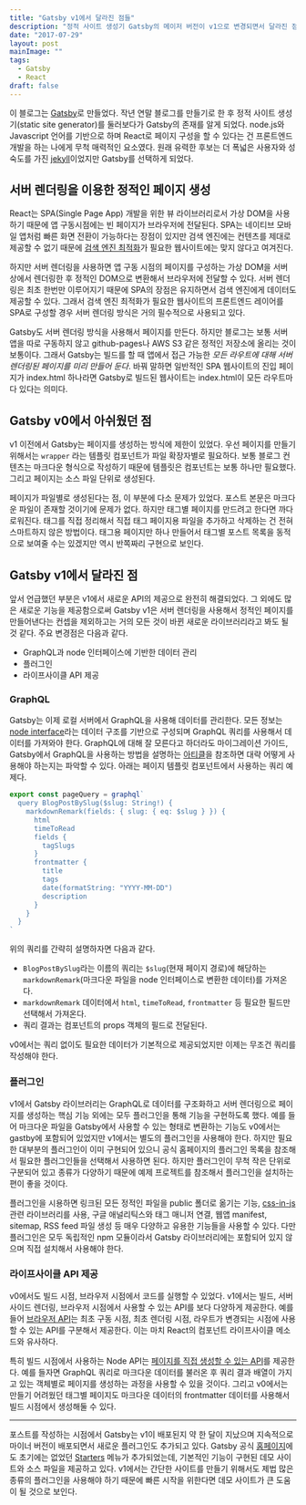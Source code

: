 ```yaml
---
title: "Gatsby v1에서 달라진 점들"
description: "정적 사이트 생성기 Gatsby의 메이저 버전이 v1으로 변경되면서 달라진 점에 대한 글."
date: "2017-07-29"
layout: post
mainImage: ""
tags:
  - Gatsby
  - React
draft: false
---
```


이 블로그는 [Gatsby](https://www.gatsbyjs.org/)로 만들었다. 작년 연말 블로그를 만들기로 한 후 정적 사이트 생성기(static site generator)를 둘러보다가 Gatsby의 존재를 알게 되었다. node.js와 Javascript 언어를 기반으로 하며 React로 페이지 구성을 할 수 있다는 건 프론트엔드 개발을 하는 나에게 무척 매력적인 요소였다. 원래 유력한 후보는 더 폭넓은 사용자와 성숙도를 가진 [jekyll](https://jekyllrb.com/)이었지만 Gatsby를 선택하게 되었다.

## 서버 렌더링을 이용한 정적인 페이지 생성

React는 SPA(Single Page App) 개발을 위한 뷰 라이브러리로서 가상 DOM을 사용하기 때문에 앱 구동시점에는 빈 페이지가 브라우저에 전달된다. SPA는 네이티브 모바일 앱처럼 빠른 화면 전환이 가능하다는 장점이 있지만 검색 엔진에는 컨텐츠를 제대로 제공할 수 없기 때문에 [검색 엔진 최적화](https://ko.wikipedia.org/wiki/%EA%B2%80%EC%83%89_%EC%97%94%EC%A7%84_%EC%B5%9C%EC%A0%81%ED%99%94)가 필요한 웹사이트에는 맞지 않다고 여겨진다.

하지만 서버 렌더링을 사용하면 앱 구동 시점의 페이지를 구성하는 가상 DOM을 서버 상에서 렌더링한 후 정적인 DOM으로 변환해서 브라우저에 전달할 수 있다. 서버 렌더링은 최초 한번만 이루어지기 때문에 SPA의 장점은 유지하면서 검색 엔진에게 데이터도 제공할 수 있다. 그래서 검색 엔진 최적화가 필요한 웹사이트의 프론트엔드 레이어를 SPA로 구성할 경우 서버 렌더링 방식은 거의 필수적으로 사용되고 있다.

Gatsby도 서버 렌더링 방식을 사용해서 페이지를 만든다. 하지만 블로그는 보통 서버 앱을 따로 구동하지 않고 github-pages나 AWS S3 같은 정적인 저장소에 올리는 것이 보통이다. 그래서 Gatsby는 빌드를 할 때 앱에서 접근 가능한 *모든 라우트에 대해 서버 렌더링된 페이지를 미리 만들어 둔다*. 바꿔 말하면 일반적인 SPA 웹사이트의 진입 페이지가 index.html 하나라면 Gatsby로 빌드된 웹사이트는 index.html이 모든 라우트마다 있다는 의미다.

## Gatsby v0에서 아쉬웠던 점

v1 이전에서 Gatsby는 페이지를 생성하는 방식에 제한이 있었다. 우선 페이지를 만들기 위해서는 `wrapper` 라는 템플릿 컴포넌트가 파일 확장자별로 필요하다. 보통 블로그 컨텐츠는 마크다운 형식으로 작성하기 때문에 템플릿은 컴포넌트는 보통 하나만 필요했다. 그리고 페이지는 소스 파일 단위로 생성된다.

페이지가 파일별로 생성된다는 점, 이 부분에 다소 문제가 있었다. 포스트 본문은 마크다운 파일이 존재할 것이기에 문제가 없다. 하지만 태그별 페이지를 만드려고 한다면 까다로워진다. 태그를 직접 정리해서 직접 태그 페이지용 파일을 추가하고 삭제하는 건 전혀 스마트하지 않은 방법이다. 태그용 페이지만 하나 만들어서 태그별 포스트 목록을 동적으로 보여줄 수는 있겠지만 역시 반쪽짜리 구현으로 보인다.

## Gatsby v1에서 달라진 점

앞서 언급했던 부분은 v1에서 새로운 API의 제공으로 완전히 해결되었다. 그 외에도 많은 새로운 기능을 제공함으로써 Gatsby v1은 서버 렌더링을 사용해서 정적인 페이지를 만들어낸다는 컨셉을 제외하고는 거의 모든 것이 바뀐 새로운 라이브러리라고 봐도 될 것 같다. 주요 변경점은 다음과 같다.

- GraphQL과 node 인터페이스에 기반한 데이터 관리
- 플러그인
- 라이프사이클 API 제공

### GraphQL

Gatsby는 이제 로컬 서버에서 GraphQL을 사용해 데이터를 관리한다. 모든 정보는 [node interface](https://www.gatsbyjs.org/docs/node-interface/)라는 데이터 구조를 기반으로 구성되며 GraphQL 쿼리를 사용해서 데이터를 가져와야 한다. GraphQL에 대해 잘 모른다고 하더라도 마이그레이션 가이드, Gatsby에서 GraphQL을 사용하는 방법을 설명하는 [아티클](https://www.gatsbyjs.org/blog/2017-07-19-creating-a-blog-with-gatsby/)을 참조하면 대략 어떻게 사용해야 하는지는 파악할 수 있다. 아래는 페이지 템플릿 컴포넌트에서 사용하는 쿼리 예제다.

```javascript
export const pageQuery = graphql`
  query BlogPostBySlug($slug: String!) {
    markdownRemark(fields: { slug: { eq: $slug } }) {
      html
      timeToRead
      fields {
        tagSlugs
      }
      frontmatter {
        title
        tags
        date(formatString: "YYYY-MM-DD")
        description
      }
    }
  }
`
```

위의 쿼리를 간략히 설명하자면 다음과 같다.

- `BlogPostBySlug`라는 이름의 쿼리는 `$slug`(현재 페이지 경로)에 해당하는 `markdownRemark`(마크다운 파일을 node 인터페이스로 변환한 데이터)를 가져온다.
- `markdownRemark` 데이터에서 `html`, `timeToRead`, `frontmatter` 등 필요한 필드만 선택해서 가져온다.
- 쿼리 결과는 컴포넌트의 props 객체의 필드로 전달된다.

v0에서는 쿼리 없이도 필요한 데이터가 기본적으로 제공되었지만 이제는 무조건 쿼리를 작성해야 한다.

### 플러그인

v1에서 Gatsby 라이브러리는 GraphQL로 데이터를 구조화하고 서버 렌더링으로 페이지를 생성하는 핵심 기능 외에는 모두 플러그인을 통해 기능을 구현하도록 했다. 예를 들어 마크다운 파일을 Gatsby에서 사용할 수 있는 형태로 변환하는 기능도 v0에서는 gastby에 포함되어 있었지만 v1에서는 별도의 플러그인을 사용해야 한다. 하지만 필요한 대부분의 플러그인이 이미 구현되어 있으니 공식 홈페이지의 플러그인 목록을 참조해서 필요한 플러그인들을 선택해서 사용하면 된다. 하지만 플러그인이 무척 작은 단위로 구분되어 있고 종류가 다양하기 때문에 예제 프로젝트를 참조해서 플러그인을 설치하는 편이 좋을 것이다.

플러그인을 시용하면 링크된 모든 정적인 파일을 public 폴더로 옮기는 기능, [css-in-js](https://github.com/MicheleBertoli/css-in-js) 관련 라이브러리를 사용, 구글 애널리틱스와 태그 매니저 연결, 웹앱 manifest, sitemap, RSS feed 파일 생성 등 매우 다양하고 유용한 기능들을 사용할 수 있다. 다만 플러그인은 모두 독립적인 npm 모듈이라서 Gatsby 라이브러리에는 포함되어 있지 않으며 직접 설치해서 사용해야 한다.

### 라이프사이클 API 제공

v0에서도 빌드 시점, 브라우저 시점에서 코드를 실행할 수 있었다. v1에서는 빌드, 서버 사이드 렌더링, 브라우저 시점에서 사용할 수 있는 API를 보다 다양하게 제공한다. 예를 들어 [브라우저 API](https://www.gatsbyjs.org/docs/browser-apis/)는 최초 구동 시점, 최초 렌더링 시점, 라우트가 변경되는 시점에 사용할 수 있는 API를 구분해서 제공한다. 이는 마치 React의 컴포넌트 라이프사이클 메소드와 유사하다.

특히 빌드 시점에서 사용하는 Node API는 [페이지를 직접 생성할 수 있는 API](https://www.gatsbyjs.org/docs/node-apis/#createPages)를 제공한다. 예를 들자면 GraphQL 쿼리로 마크다운 데이터를 불러온 후 쿼리 결과 배열이 가지고 있는 객체별로 페이지를 생성하는 과정을 사용할 수 있을 것이다. 그리고 v0에서는 만들기 어려웠던 태그별 페이지도 마크다운 데이터의 frontmatter 데이터를 사용해서 빌드 시점에서 생성해둘 수 있다.

---

포스트를 작성하는 시점에서 Gatsby는 v1이 배포된지 약 한 달이 지났으며 지속적으로 마이너 버전이 배포되면서 새로운 플러그인도 추가되고 있다. Gatsby 공식 [홈페이지](https://www.gatsbyjs.org/)에도 초기에는 없었던 [Starters](https://www.gatsbyjs.org/docs/gatsby-starters/) 메뉴가 추가되었는데, 기본적인 기능이 구현된 데모 사이트와 소스 파일을 제공하고 있다. v1에서는 간단한 사이트를 만들기 위해서도 제법 많은 종류의 플러그인을 사용해야 하기 때문에 빠른 시작을 위한다면 데모 사이트가 큰 도움이 될 것으로 보인다.

